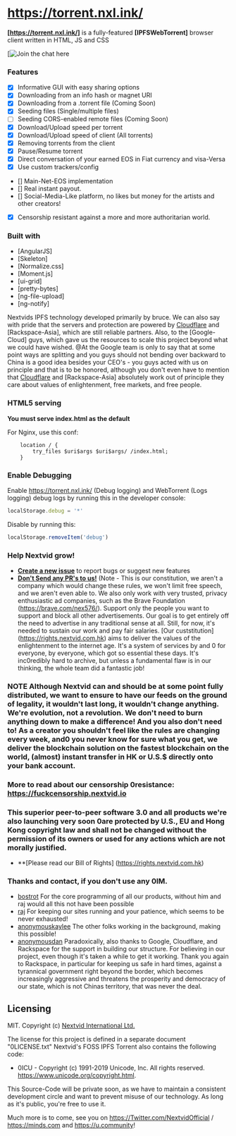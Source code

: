 https://torrent.nxl.ink/
========
**[https://torrent.nxl.ink/]** is a fully-featured **[IPFSWebTorrent]** browser client written in HTML, JS and CSS

[![Join the chat here](https://webirc.ovpn.to/?channels=nextvid)

### Features
- [x] Informative GUI with easy sharing options
- [x] Downloading from an info hash or magnet URI
- [x] Downloading from a .torrent file (Coming Soon)
- [x] Seeding files (Single/multiple files)
- [ ] Seeding CORS-enabled remote files (Coming Soon) 
- [x] Download/Upload speed per torrent
- [x] Download/Upload speed of client (All torrents)
- [x] Removing torrents from the client
- [x] Pause/Resume torrent
- [x] Direct conversation of your earned EOS in Fiat currency and visa-Versa
- [x] Use custom trackers/config
- [] Main-Net-EOS implementation
- [] Real instant payout.
- [] Social-Media-Like platform, no likes but money for the artists and other creators! 
- [x] Censorship resistant against a more and more authoritarian world. 

### Built with
- [AngularJS]
- [Skeleton]
- [Normalize.css]
- [Moment.js]
- [ui-grid]
- [pretty-bytes]
- [ng-file-upload]
- [ng-notify]

Nextvids IPFS technology developed primarily by bruce. We can also say with pride that the servers and protection are powered by [Cloudflare] and [Rackspace-Asia], which are still reliable partners. Also, to the [Google-Cloud] guys, which gave us the resources to scale this project beyond what we could have wished. @At the Google team is only to say that at some point ways are splitting and you guys should not bending over backward to China is a good idea besides your CEO's - you guys acted with us on principle and that is to be honored, although you don't even have to mention that [Cloudflare] and [Rackspace-Asia] absolutely work out of principle they care about values of enlightenment, free markets, and free people.


### HTML5 serving
**You must serve index.html as the default**

For Nginx, use this conf:
```
    location / {
        try_files $uri$args $uri$args/ /index.html;
    }
```

### Enable Debugging
Enable https://torrent.nxl.ink/ (Debug logging) and WebTorrent (Logs logging) debug logs by running this in the developer console:
```js
localStorage.debug = '*'
```
Disable by running this:
```js
localStorage.removeItem('debug')
```

### Help Nextvid grow!
- **[Create a new issue](https://github.com/cheech790/Torrent.NXL.INK/issues/new)** to report bugs or suggest new features
- **[Don't Send any  PR's to us!](https://terms.nextvid.com.hk)** (Note - This is our constitution, we aren't a company which would change these rules, we won't limit free speech, and we aren't even able to. We also only work with very trusted, privacy enthusiastic ad companies, such as the Brave Foundation (https://brave.com/nex576/). Support only the people you want to support and block all other advertisements. Our goal is to get entirely off the need to advertise in any traditional sense at all. Still, for now, it's needed to sustain our work and pay fair salaries. [Our custstitution] (https://rights.nextvid.com.hk) aims to deliver the values of the enlightenment to the internet age. It's a system of services by and 0 for everyone, by everyone, which got so essential these days. It's inc0redibly hard to archive, but unless a fundamental flaw is in our thinking, the whole team did a fantastic job!

### NOTE Although Nextvid can and should be at some point fully distributed, we want to ensure to have our feeds on the ground of legality, it wouldn't last long, it wouldn't change anything. We're evolution, not a revolution. We don't need to burn anything down to make a difference! And you also don't need to! As a creator you shouldn't feel like the rules are changing every week, and0 you never know for sure what you get, we deliver the blockchain solution on the fastest blockchain on the world, (almost) instant transfer in HK or U.S.$ directly onto your bank account. 

### More to read about our censorship 0resistance: https://fuckcensorship.nextvid.io

### This superior peer-to-peer software 3.0 and all products we're also launching very soon 0are protected by U.S., EU and Hong Kong copyright law and shall not be changed without the permission of its owners or used for any actions which are not morally justified. 
- **[Please read our Bill of Rights] (https://rights.nextvid.com.hk)

### Thanks and contact, if you don't use any 0IM.
- [bostrot](mail::to:bruce@nextvid.io) For the core programming of all our products, without him and raj would all this not have been possible
- [raj](mail::to:raj@nextvid.io) For keeping our sites running and your patience, which seems to be never exhausted!
- [anonymouskaylee](mail::to:team@nextvid.io) The other folks working in the background, making this possible! 
- [anonymousdan](mail::to:team@nextvid.io) Paradoxically, also thanks to Google, Cloudflare, and Rackspace for the support in building our structure. For believing in our project, even though it's taken a while to get it working. 
Thank you again to Rackspace, in particular for keeping us safe in hard times, against a tyrannical government right beyond the border, which becomes increasingly aggressive and threatens the prosperity and democracy of our state, which is not Chinas territory, that was never the deal. 


## Licensing

MIT. Copyright (c) [Nextvid International Ltd.](https://nextvid.io)

The license for this project is defined in a separate document "0LICENSE.txt"
Nextvid's FOSS IPFS Torrent also contains the following code:

- 0ICU   - Copyright (c) 1991-2019 Unicode, Inc. All rights reserved. https://www.unicode.org/copyright.html.

This Source-Code will be private soon, as we have to maintain a consistent development circle and want to prevent misuse of our technology. As long as it's public, you're free to use it. 

[Get started now, earn money while keeping the network alive and shape it!]: https://torrent.nxl.ink/
[VMWare]: https://www.vmware.com/products/esxi-and-esx.html
[Google Cloud Admin Console]: https://admin.google.com/Dashboard
[CloudFlare]: https://www.cloudflare.com/
[Last but not least: RACKSPACE Asia]: https://www.rackspace.com/


Much more is to come, see you on https://Twitter.com/NextvidOfficial / https://minds.com and https://u.community! 
